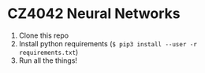 # CZ4042 Neural Networks

1. Clone this repo
1. Install python requirements (`$ pip3 install --user -r requirements.txt`)
1. Run all the things!